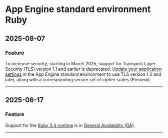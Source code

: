 # App Engine standard environment Ruby

## 2025-08-07

### Feature

To increase security, starting in March 2025, support for Transport Layer Security (TLS) version 1.1 and earlier is deprecated. [Update your application settings](https://cloud.google.com/appengine/docs/standard/secure-minimum-tls) in the App Engine standard environment to use TLS version 1.2 and later, along with a corresponding secure set of cipher suites (Preview).

---
## 2025-06-17

### Feature

Support for the [Ruby 3.4 runtime](https://cloud.google.com/appengine/docs/standard/ruby/runtime) is in [General Availability (GA)](https://cloud.google.com/products/#product-launch-stages).

---
